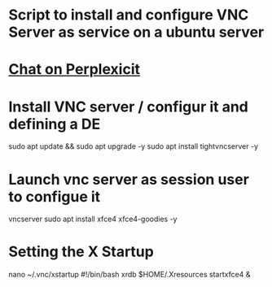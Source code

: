 # Script to install and configure VNC Server as service on a ubuntu server
# [Chat on Perplexicit](https://www.perplexity.ai/search/you-are-an-expert-in-linux-can-SXHP2Q_PQAeV.wcyJ78hrA)

# Install VNC server / configur it and defining a DE
sudo apt update && sudo apt upgrade -y
sudo apt install tightvncserver -y

# Launch vnc server as session user to configue it
vncserver
sudo apt install xfce4 xfce4-goodies -y

# Setting the X Startup
nano ~/.vnc/xstartup
#!/bin/bash
xrdb $HOME/.Xresources
startxfce4 &


